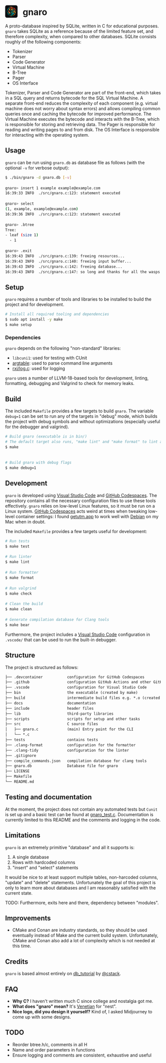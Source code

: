 # <img src="./docs/gnaro.png" style="width:40px;padding-right:10px;margin-bottom:-8px;"> gnaro
A proto-database inspired by SQLite, written in C for educational purposes. `gnaro` takes SQLite as a reference because of the limited feature set, and therefore complexity, when compared to other databases. SQLite consists roughly of the following components:

- Tokenizer
- Parser
- Code Generator
- Virtual Machine
- B-Tree
- Pager
- OS Interface

Tokenizer, Parser and Code Generator are part of the front-end, which takes in a SQL query and returns bytecode for the SQL Virtual Machine. A separate front-end reduces the complexity of each component (e.g. virtual machine does not worry about syntax errors) and allows compiling common queries once and caching the bytecode for improved performance. The Virtual Machine executes the bytecode and interacts with the B-Tree, which is responsible for storing and retrieving data. The Pager is responsible for reading and writing pages to and from disk. The OS Interface is responsible for interacting with the operating system.

## Usage

`gnaro` can be run using `gnaro.db` as database file as follows (with the optional `-v` for verbose output):

```bash
$ ./bin/gnaro -d gnaro.db [-v]

gnaro> insert 1 example example@example.com
16:39:33 INFO  ./src/gnaro.c:123: statement executed

gnaro> select
(1, example, example@example.com)
16:39:36 INFO  ./src/gnaro.c:123: statement executed

gnaro> .btree
Tree:
- leaf (size 1)
  - 1

gnaro> .exit
16:39:43 INFO  ./src/gnaro.c:139: freeing resources...
16:39:43 INFO  ./src/gnaro.c:140: freeing input buffer...
16:39:43 INFO  ./src/gnaro.c:142: freeing database...
16:39:43 INFO  ./src/gnaro.c:147: so long and thanks for all the wasps!
```

## Setup

`gnaro` requires a number of tools and libraries to be installed to build the project and for development.

```bash
# Install all required tooling and dependencies
$ sudo apt install -y make
$ make setup
```

### Dependencies

`gnaro` depends on the following "non-standard" libraries:

- `libcuni1`: used for testing with CUnit
- [argtable](http://argtable.org/): used to parse command line arguments
- [rxi/log.c](https://github.com/rxi/log.c): used for logging

`gnaro` uses a number of LLVM-18-based tools for development, linting, formatting, debugging and Valgrind to check for memory leaks.

## Build

The included `Makefile` provides a few targets to build `gnaro`.
The variable `debug=1` can be set to run any of the targets in "debug" mode, which builds the project with debug symbols and without optimizations (especially useful for the debugger and valgrind).

```bash
# Build gnaro (executable is in bin/)
# The default target also runs, "make lint" and "make format" to lint and format the code
$ make


# Build gnaro with debug flags
$ make debug=1
```

## Development
`gnaro` is developed using [Visual Studio Code](https://code.visualstudio.com/) and [GitHub Codespaces](https://github.com/codespaces). The repository contains all the necessary configuration files to use these tools effectively.
`gnaro` relies on low-level Linux features, so it must be run on a Linux system. [GitHub Codespaces](https://github.com/codespaces) acts weird at times when tweaking low-level container settings: I found [getutm.app](https://getutm.app) to work well with [Debian](http://debian.org) on my Mac when in doubt.

The included `Makefile` provides a few targets useful for development:

```bash
# Run tests
$ make test

# Run linter
$ make lint

# Run formatter
$ make format

# Run valgrind
$ make check

# Clean the build
$ make clean

# Generate compilation database for Clang tools
$ make bear
```

Furthermore, the project includes a [Visual Studio Code](https://code.visualstudio.com/) configuration in `.vscode/` that can be used to run the built-in debugger.

## Structure

The project is structured as follows:

```txt
├── .devcontainer           configuration for GitHub Codespaces
├── .github                 configuration GitHub Actions and other GitHub features
├── .vscode                 configuration for Visual Studio Code
├── bin                     the executable (created by make)
├── build                   intermediate build files e.g. *.o (created by make)
├── docs                    documentation
├── include                 header files
├── lib                     third-party libraries
├── scripts                 scripts for setup and other tasks
├── src                     C source files
│   ├── gnaro.c             (main) Entry point for the CLI
│   └── *.c
├── tests                   contains tests
├── .clang-format           configuration for the formatter
├── .clang-tidy             configuration for the linter
├── .gitignore
├── compile_commands.json   compilation database for clang tools
├── gnaro.db                Database file for gnaro
├── LICENSE
├── Makefile
└── README.md
```

## Testing and documentation

At the moment, the project does not contain any automated tests but `Cunit` is set up and a basic test can be found at [gnaro_test.c](tests/gnaro_test.c). Documentation is currently limited to this README and the comments and logging in the code.

## Limitations

`gnaro` is an extremely primitive "database" and all it supports is:

 1. A single database
 1. Rows with hardcoded columns
 1. "insert" and "select" statements

It would be nice to at least support multiple tables, non-harcoded columns, "update" and "delete" statements. Unfortunately the goal of this project is only to learn more about databases and I am reasonably satisfied with the current state.

TODO: Furthermore, exits here and there, dependency between "modules".

## Improvements

- CMake and Conan are industry standards, so they should be used eventually instead of Make and the current build system. Unfortunately, CMake and Conan also add a lot of complexity which is not needed at this time.

## Credits

`gnaro` is based almost entirely on [db_tutorial](https://cstack.github.io/db_tutorial/) by [@cstack](https://github.com/cstack).

## FAQ

- **Why C?** I haven't written much C since college and nostalgia got me.
- **What does "gnaro" mean?** It's [Venetian](https://vec.wikipedia.org/wiki/Gnaro) for "nest".
- **Nice logo, did you design it yourself?** Kind of, I asked Midjourney to come up with some designs.

## TODO

- Reorder btree.h/c, comments in all H
- Name and order parameters in functions
- Ensure logging and comments are consistent, exhaustive and useful
